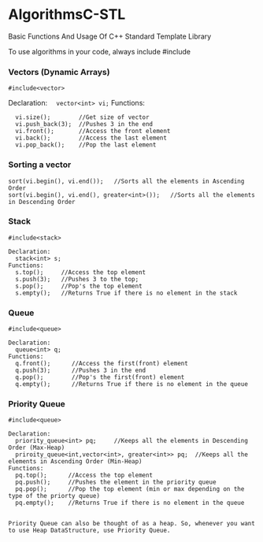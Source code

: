 # AlgorithmsC-STL
Basic Functions And Usage Of C++ Standard Template Library

To use algorithms in your code, always include
#include<algorithm>

### Vectors (Dynamic Arrays)
```
#include<vector>
```

Declaration: 
```  vector<int> vi;```
Functions:
```
  vi.size();        //Get size of vector
  vi.push_back(3);  //Pushes 3 in the end
  vi.front();       //Access the front element
  vi.back();        //Access the last element
  vi.pop_back();    //Pop the last element
```

### Sorting a vector
```
sort(vi.begin(), vi.end());   //Sorts all the elements in Ascending Order
sort(vi.begin(), vi.end(), greater<int>());   //Sorts all the elements in Descending Order
```

### Stack
```
#include<stack>

Declaration:
  stack<int> s;
Functions:
  s.top();     //Access the top element
  s.push(3);   //Pushes 3 to the top;
  s.pop();     //Pop's the top element
  s.empty();   //Returns True if there is no element in the stack
```

### Queue
```
#include<queue>

Declaration:
  queue<int> q;
Functions:
  q.front();      //Access the first(front) element
  q.push(3);      //Pushes 3 in the end 
  q.pop();        //Pop's the first(front) element
  q.empty();      //Returns True if there is no element in the queue
```


### Priority Queue
```
#include<queue>

Declaration:
  priority_queue<int> pq;     //Keeps all the elements in Descending Order (Max-Heap)
  priroity_queue<int,vector<int>, greater<int>> pq;  //Keeps all the elements in Ascending Order (Min-Heap)
Functions:
  pq.top();      //Access the top element
  pq.push();     //Pushes the element in the priority queue
  pq.pop();      //Pop the top element (min or max depending on the type of the priorty queue)
  pq.empty();    //Returns True if there is no element in the queue
  

Priority Queue can also be thought of as a heap. So, whenever you want to use Heap DataStructure, use Priority Queue.
```


  

